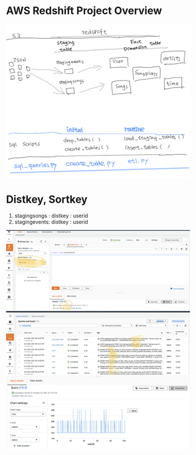 # AWS Redshift Project Overview
![This is an image](https://github.com/viviankaun/AWS-Redshift/blob/main/img/Redshift001.jpeg)
# Distkey, Sortkey
1. stagingsongs : distkey : userid 
2. stagingevents: distkey : userid

![This is an image](https://github.com/viviankaun/AWS-Redshift/blob/main/img/Redshift_O1.png)
![This is an image](https://github.com/viviankaun/AWS-Redshift/blob/main/img/Redshift_O2.png)
![This is an image](https://github.com/viviankaun/AWS-Redshift/blob/main/img/Redshift_O3.png)


